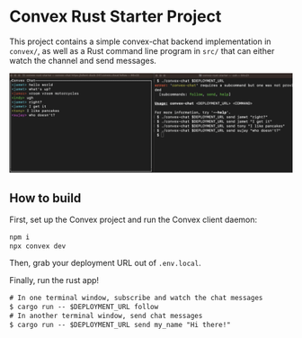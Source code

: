 # Convex Rust Starter Project

This project contains a simple convex-chat backend implementation in `convex/`,
as well as a Rust command line program in `src/` that can either watch the channel
and send messages.

![The chat app](convex-chat.png)

## How to build

First, set up the Convex project and run the Convex client daemon:

    npm i
    npx convex dev

Then, grab your deployment URL out of `.env.local`.

Finally, run the rust app!

    # In one terminal window, subscribe and watch the chat messages
    $ cargo run -- $DEPLOYMENT_URL follow
    # In another terminal window, send chat messages
    $ cargo run -- $DEPLOYMENT_URL send my_name "Hi there!"
